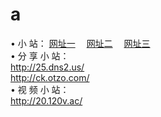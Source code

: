 # a
&#8226; 小 站：
<a href="http://25.dns2.us/d/" target="_blank">网址一</a>
　<a href="http://ck.otzo.com/dd/" target="_blank">网址二</a>
　<a href="http://20.120v.ac/read/go/8/" target="_blank">网址三</a>
　<br />
&#8226; 分 享 小 站：<br />
<a href="http://25.dns2.us/" target="_blank">http://25.dns2.us/</a><br />
<a href="http://ck.otzo.com/" target="_blank">http://ck.otzo.com/</a><br />
&#8226; 视 频 小 站：<br />
<a href="http://20.120v.ac/" target="_blank">http://20.120v.ac/</a><br />

